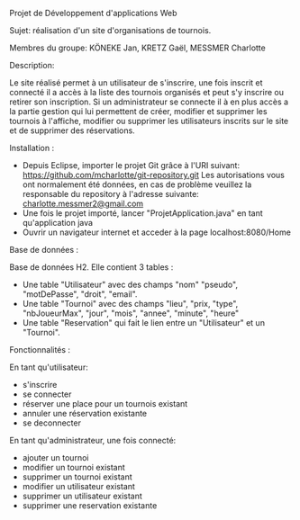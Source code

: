 Projet de Développement d'applications Web

Sujet: réalisation d'un site d'organisations de tournois.

Membres du groupe: KÖNEKE Jan, KRETZ Gaël, MESSMER Charlotte

Description: 

Le site réalisé permet à un utilisateur de s'inscrire, une fois inscrit et connecté il a accès à la liste des tournois organisés et peut s'y inscrire ou retirer son inscription. 
Si un administrateur se connecte il à en plus accès a la partie gestion qui lui permettent de créer, modifier et supprimer les tournois à l'affiche, modifier ou supprimer les utilisateurs inscrits sur le site et de supprimer des réservations.

Installation :


- Depuis Eclipse, importer le projet Git grâce à l'URI suivant:  https://github.com/mcharlotte/git-repository.git
  Les autorisations vous ont normalement été données, en cas de problème veuillez la responsable du repository à     l'adresse suivante: charlotte.messmer2@gmail.com
- Une fois le projet importé, lancer "ProjetApplication.java" en tant qu'application java
- Ouvrir un navigateur internet et acceder à la page localhost:8080/Home

Base de données :

Base de données H2. Elle contient 3 tables :
- Une table "Utilisateur" avec des champs "nom" "pseudo", "motDePasse", "droit", "email".
- Une table "Tournoi" avec des champs "lieu", "prix, "type", "nbJoueurMax", "jour", "mois", "annee", "minute", "heure"
- Une table "Reservation" qui fait le lien entre un "Utilisateur" et un "Tournoi".  

Fonctionnalités :

En tant qu'utilisateur:
- s'inscrire
- se connecter
- réserver une place pour un tournois existant
- annuler une réservation existante
- se deconnecter

En tant qu'administrateur, une fois connecté:
- ajouter un tournoi
- modifier un tournoi existant
- supprimer un tournoi existant
- modifier un utilisateur existant
- supprimer un utilisateur existant
- supprimer une reservation existante

